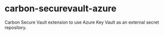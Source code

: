 # carbon-securevault-azure
Carbon Secure Vault extension to use Azure Key Vault as an external secret repository.
